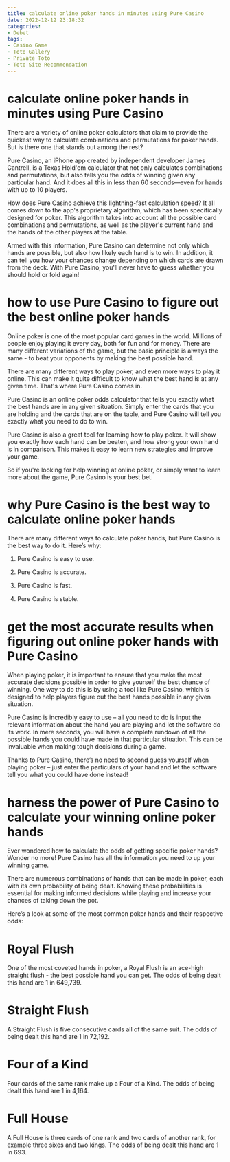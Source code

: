 ```yaml
---
title: calculate online poker hands in minutes using Pure Casino 
date: 2022-12-12 23:18:32
categories:
- Debet
tags:
- Casino Game
- Toto Gallery
- Private Toto
- Toto Site Recommendation
---
```



#  calculate online poker hands in minutes using Pure Casino 

There are a variety of online poker calculators that claim to provide the quickest way to calculate combinations and permutations for poker hands. 
But is there one that stands out among the rest?

Pure Casino, an iPhone app created by independent developer James Cantrell, is a Texas Hold'em calculator that not only calculates combinations and permutations, but also tells you the odds of winning given any particular hand. And it does all this in less than 60 seconds—even for hands with up to 10 players.

How does Pure Casino achieve this lightning-fast calculation speed? It all comes down to the app's proprietary algorithm, which has been specifically designed for poker. This algorithm takes into account all the possible card combinations and permutations, as well as the player's current hand and the hands of the other players at the table.

 Armed with this information, Pure Casino can determine not only which hands are possible, but also how likely each hand is to win. In addition, it can tell you how your chances change depending on which cards are drawn from the deck. With Pure Casino, you'll never have to guess whether you should hold or fold again!

#  how to use Pure Casino to figure out the best online poker hands 
Online poker is one of the most popular card games in the world. Millions of people enjoy playing it every day, both for fun and for money. There are many different variations of the game, but the basic principle is always the same - to beat your opponents by making the best possible hand.

There are many different ways to play poker, and even more ways to play it online. This can make it quite difficult to know what the best hand is at any given time. That's where Pure Casino comes in.

Pure Casino is an online poker odds calculator that tells you exactly what the best hands are in any given situation. Simply enter the cards that you are holding and the cards that are on the table, and Pure Casino will tell you exactly what you need to do to win.

Pure Casino is also a great tool for learning how to play poker. It will show you exactly how each hand can be beaten, and how strong your own hand is in comparison. This makes it easy to learn new strategies and improve your game.

So if you're looking for help winning at online poker, or simply want to learn more about the game, Pure Casino is your best bet.

#  why Pure Casino is the best way to calculate online poker hands 

There are many different ways to calculate poker hands, but Pure Casino is the best way to do it. Here’s why:

1. Pure Casino is easy to use.

2. Pure Casino is accurate.

3. Pure Casino is fast.

4. Pure Casino is stable.

#  get the most accurate results when figuring out online poker hands with Pure Casino 

When playing poker, it is important to ensure that you make the most accurate decisions possible in order to give yourself the best chance of winning. One way to do this is by using a tool like Pure Casino, which is designed to help players figure out the best hands possible in any given situation.

Pure Casino is incredibly easy to use – all you need to do is input the relevant information about the hand you are playing and let the software do its work. In mere seconds, you will have a complete rundown of all the possible hands you could have made in that particular situation. This can be invaluable when making tough decisions during a game.

Thanks to Pure Casino, there’s no need to second guess yourself when playing poker – just enter the particulars of your hand and let the software tell you what you could have done instead!

#  harness the power of Pure Casino to calculate your winning online poker hands

Ever wondered how to calculate the odds of getting specific poker hands? Wonder no more! Pure Casino has all the information you need to up your winning game.

There are numerous combinations of hands that can be made in poker, each with its own probability of being dealt. Knowing these probabilities is essential for making informed decisions while playing and increase your chances of taking down the pot.

Here’s a look at some of the most common poker hands and their respective odds:

# Royal Flush
One of the most coveted hands in poker, a Royal Flush is an ace-high straight flush - the best possible hand you can get. The odds of being dealt this hand are 1 in 649,739.

# Straight Flush
A Straight Flush is five consecutive cards all of the same suit. The odds of being dealt this hand are 1 in 72,192.

# Four of a Kind
Four cards of the same rank make up a Four of a Kind. The odds of being dealt this hand are 1 in 4,164.

# Full House
A Full House is three cards of one rank and two cards of another rank, for example three sixes and two kings. The odds of being dealt this hand are 1 in 693.
